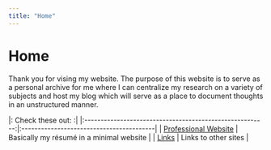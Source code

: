 ```yaml
---
title: "Home"
---
```


# Home

Thank you for vising my website. The purpose of this website is to serve as a personal archive for me where I can centralize my research on a variety of subjects and host my blog which will serve as a place to document thoughts in an unstructured manner.

|: Check these out:                                                                                    :|
|:--------------------------------------------------------:|:-----------------------------------------|
| [Professional Website](https://jackhamondpro.github.io/) | Basically my résumé in a minimal website |
| [Links](/links/)                                         | Links to other sites                     |

